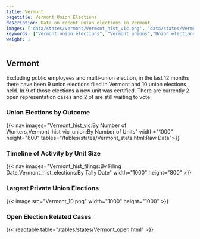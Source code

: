```yaml
---
title: Vermont
pagetitle: Vermont Union Elections
description: Data on recent union elections in Vermont.
images: ['data/states/Vermont/Vermont_hist_vic.png', 'data/states/Vermont/Vermont_hist_size.png', 'data/states/Vermont/Vermont_10.png']
keywords: ["Vermont union elections", "Vermont unions","Union elections"]
weight: 1
---
```

##  Vermont

Excluding public employees and multi-union election, in the last 12 months there have been 9 union elections filed in Vermont and 10 union elections held. In 9 of those elections a new unit was certified. There are currently 2 open representation cases and 2 of are still waiting to vote.

### Union Elections by Outcome
{{< nav images="Vermont_hist_vic:By Number of Workers,Vermont_hist_vic_union:By Number of Units" width="1000" height="800" tables="/tables/states/Vermont_stats.html:Raw Data">}}

### Timeline of Activity by Unit Size
{{< nav images="Vermont_hist_filings:By Filing Date,Vermont_hist_elections:By Tally Date" width="1000" height="800" >}}

### Largest Private Union Elections
{{< image src="Vermont_10.png" width="1000" height="1000"  >}}

### Open Election Related Cases
{{< readtable table="/tables/states/Vermont_open.html" >}}

